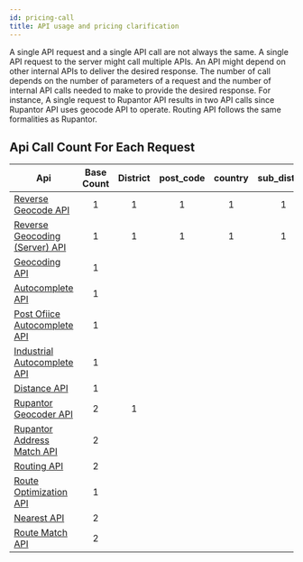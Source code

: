 ```yaml
---
id: pricing-call
title: API usage and pricing clarification
---
```


 A single API request and a single API call are not always the same. A single API request to the server might call multiple APIs. An API might depend on other internal APIs to deliver the desired response. The number of call depends on the number of parameters of a request and the number of internal API calls needed to make to provide the desired response. For instance, A single request to Rupantor API results in two API calls since Rupantor API uses geocode API to operate. Routing API follows the same formalities as Rupantor. 

 ## Api Call Count For Each Request

| Api| Base Count |District|post_code|country|sub_district|union|pauroshova|location_type|division|post_office|thana|bangla|match
| ----------|:-----:|:-------:|:----:|:----:|:--:|:--:|:--:|:--:|:--:|:--:|:--:|:--:|:--:|
| [Reverse Geocode API](https://docs.barikoi.com/docs/rev-geo/)|1|1|1|1|1|1|1|1|1|||||
|[Reverse Geocoding (Server) API](https://docs.barikoi.com/docs/geo-server/)|1|1|1|1|1|1|1|1||||||
|[Geocoding API](https://docs.barikoi.com/docs/geo-code/) |1|||||||||||||
|[Autocomplete API](https://docs.barikoi.com/docs/autocomplete/)|1|||||||||||||
|[Post Ofiice Autocomplete API](https://docs.barikoi.com/docs/autocomplete/#post-office-autocomplete-api)|1|||||||||1||||
|[Industrial Autocomplete API](https://docs.barikoi.com/docs/autocomplete/#industrial-autocomplete-api)| 1|||||||||||||
|[Distance API](https://docs.barikoi.com/docs/distance/)|1|||||||||||||
|[Rupantor Geocoder API](https://docs.barikoi.com/docs/rupantor-geocoder/) |2|1|||||||||1|1||
|[Rupantor Address Match API](https://docs.barikoi.com/docs/rupantor-geocoder/#rupantor-address-match)| 2||||||||||||1|
|[Routing API](https://docs.barikoi.com/docs/route-api/) | 2||||||||||||| 
|[Route Optimization API](https://docs.barikoi.com/docs/route-api/#post-route-optimization)| 1|||||||||||||
|[Nearest API](https://docs.barikoi.com/docs/route-api/#get-nearest) | 2|||||||||||||
|[Route Match API](https://docs.barikoi.com/docs/route-api/#get-route-match) | 2|||||||||||||
